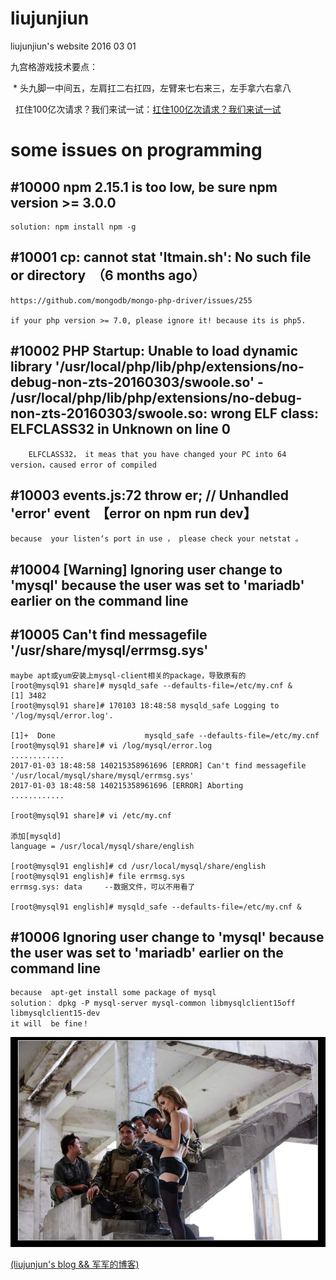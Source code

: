 # liujunjiun
liujunjiun's website 2016 03 01

  九宫格游戏技术要点：
  
  *  头九脚一中间五，左肩扛二右扛四，左臂来七右来三，左手拿六右拿八
  
  
扛住100亿次请求？我们来试一试：[扛住100亿次请求？我们来试一试]( http://www.guoyanbin.com/%E6%89%9B%E4%BD%8F100%E4%BA%BF%E6%AC%A1%E8%AF%B7%E6%B1%82%EF%BC%9F%E6%88%91%E4%BB%AC%E6%9D%A5%E8%AF%95%E4%B8%80%E8%AF%95/)

# some issues on programming

## #10000 npm 2.15.1 is too low, be sure npm version >= 3.0.0

```
solution: npm install npm -g
```

## #10001 cp: cannot stat 'ltmain.sh': No such file or directory  （6 months ago）
```
https://github.com/mongodb/mongo-php-driver/issues/255

if your php version >= 7.0, please ignore it! because its is php5.   
```

## #10002  PHP Startup: Unable to load dynamic library '/usr/local/php/lib/php/extensions/no-debug-non-zts-20160303/swoole.so' - /usr/local/php/lib/php/extensions/no-debug-non-zts-20160303/swoole.so: wrong ELF class: ELFCLASS32 in Unknown on line 0

```
    ELFCLASS32， it meas that you have changed your PC into 64 version，caused error of compiled 
```
## #10003  events.js:72 throw er; // Unhandled 'error' event  【error on npm run dev】

```
because  your listen‘s port in use ， please check your netstat 。
```

## #10004  [Warning] Ignoring user change to 'mysql' because the user was set to 'mariadb' earlier on the command line
## #10005  Can't find messagefile '/usr/share/mysql/errmsg.sys'
```
maybe apt或yum安装上mysql-client相关的package，导致原有的
[root@mysql91 share]# mysqld_safe --defaults-file=/etc/my.cnf &
[1] 3482
[root@mysql91 share]# 170103 18:48:58 mysqld_safe Logging to '/log/mysql/error.log'.

[1]+  Done                    mysqld_safe --defaults-file=/etc/my.cnf
[root@mysql91 share]# vi /log/mysql/error.log 
............
2017-01-03 18:48:58 140215358961696 [ERROR] Can't find messagefile '/usr/local/mysql/share/mysql/errmsg.sys'
2017-01-03 18:48:58 140215358961696 [ERROR] Aborting
............

[root@mysql91 share]# vi /etc/my.cnf

添加[mysqld]
language = /usr/local/mysql/share/english

[root@mysql91 english]# cd /usr/local/mysql/share/english
[root@mysql91 english]# file errmsg.sys 
errmsg.sys: data     --数据文件，可以不用看了

[root@mysql91 english]# mysqld_safe --defaults-file=/etc/my.cnf &

```
## #10006  Ignoring user change to 'mysql' because the user was set to 'mariadb' earlier on the command line  

```
because  apt-get install some package of mysql
solution： dpkg -P mysql-server mysql-common libmysqlclient15off libmysqlclient15-dev
it will  be fine！
```

![雇佣兵日记](images/img201003241707024.jpg)

[(liujunjun's blog && 军军的博客)](https://liujunjiun.github.io/)
